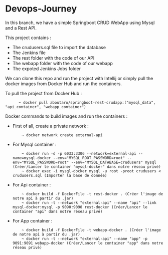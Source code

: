# Devops-Journey
In this branch, we have a simple Springboot CRUD WebApp using Mysql and a Rest API.

This project contains :
- The crudusers.sql file to import the database 
- The Jenkins file
- The rest folder with the code of our API
- The webapp folder with the code of our webapp
- The expoted Jenkins Jobs folder

We can clone this repo and run the project with Intellij or simply pull the docker images from Docker Hub and run the containers. 

To pull the project from Docker Hub : 

          ~ docker pull aboutaro/springboot-rest-crudapp:("mysql_data", "api_container", "webapp_container")

Docker commands to build images and run the containers : 

- First of all, create a private network : 

          ~ docker network create external-api 

- For Mysql container : 

          ~ docker run -d -p 6033:3306 --network=external-api --name=mysql-docker --env="MYSQL_ROOT_PASSWORD=root" --env="MYSQL_PASSWORD=root" --env="MYSQL_DATABASE=crudusers" mysql (Créer/Lancer le container "mysql-docker" dans notre réseau privé)
          ~ docker exec -i mysql-docker mysql -u root -proot crudusers < crudusers.sql (Importer la base de donnée)

- For Api container :   

          ~ docker build -f DockerFile -t rest-docker . (Créer l'image de notre api à partir du .jar)
          ~ docker run -t --network "external-api" --name "api" --link mysql-docker:mysql -p 9090:9090 rest-docker (Créer/Lancer le container "api" dans notre réseau privé)

- For App container :   

          ~ docker build -f DockerFile -t webapp-docker . (Créer l'image de notre api à partir du .jar)
          ~ docker run -t --network "external-api" --name "app" -p 9091:9091 webapp-docker (Créer/Lancer le container "app" dans notre réseau privé)
